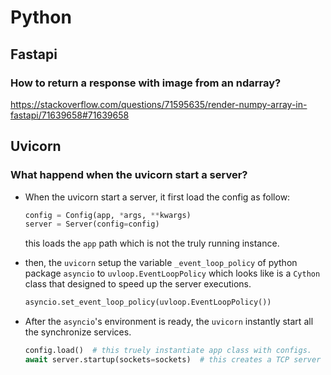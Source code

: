 # Python
## Fastapi

### How to return a response with image from an ndarray?
https://stackoverflow.com/questions/71595635/render-numpy-array-in-fastapi/71639658#71639658

## Uvicorn

### What happend when the uvicorn start a server?
- When the uvicorn start a server, it first load the config as follow:
    ```Python
    config = Config(app, *args, **kwargs)
    server = Server(config=config)
    ```
    this loads the `app` path which is not the truly running instance.

- then, the `uvicorn` setup the variable `_event_loop_policy` of python package `asyncio` to `uvloop.EventLoopPolicy` which looks like is a `Cython` class that designed to speed up the server executions.
    ```Python
    asyncio.set_event_loop_policy(uvloop.EventLoopPolicy())
    ```

- After the `asyncio`'s environment is ready, the `uvicorn` instantly start all the synchronize services.
    ```Python
    config.load()  # this truely instantiate app class with configs.
    await server.startup(sockets=sockets)  # this creates a TCP server which take full use of uvloop 
    ```